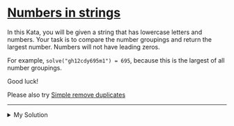 # [Numbers in strings](https://www.codewars.com/kata/59dd2c38f703c4ae5e000014)

In this Kata, you will be given a string that has lowercase letters and numbers. Your task is to compare the number
groupings and return the largest number. Numbers will not have leading zeros.

For example, `solve("gh12cdy695m1") = 695`, because this is the largest of all number groupings.

Good luck!

Please also try [Simple remove duplicates](https://www.codewars.com/kata/5ba38ba180824a86850000f7)

---

<details><summary>My Solution</summary>

```js
function solve(s) {
  return Math.max(...s.match(/[0-9]+/g));
}
```

</details>

